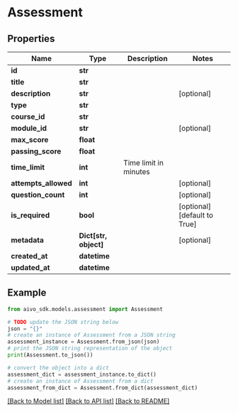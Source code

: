 # Assessment


## Properties

Name | Type | Description | Notes
------------ | ------------- | ------------- | -------------
**id** | **str** |  | 
**title** | **str** |  | 
**description** | **str** |  | [optional] 
**type** | **str** |  | 
**course_id** | **str** |  | 
**module_id** | **str** |  | [optional] 
**max_score** | **float** |  | 
**passing_score** | **float** |  | 
**time_limit** | **int** | Time limit in minutes | 
**attempts_allowed** | **int** |  | [optional] 
**question_count** | **int** |  | [optional] 
**is_required** | **bool** |  | [optional] [default to True]
**metadata** | **Dict[str, object]** |  | [optional] 
**created_at** | **datetime** |  | 
**updated_at** | **datetime** |  | 

## Example

```python
from aivo_sdk.models.assessment import Assessment

# TODO update the JSON string below
json = "{}"
# create an instance of Assessment from a JSON string
assessment_instance = Assessment.from_json(json)
# print the JSON string representation of the object
print(Assessment.to_json())

# convert the object into a dict
assessment_dict = assessment_instance.to_dict()
# create an instance of Assessment from a dict
assessment_from_dict = Assessment.from_dict(assessment_dict)
```
[[Back to Model list]](../README.md#documentation-for-models) [[Back to API list]](../README.md#documentation-for-api-endpoints) [[Back to README]](../README.md)


